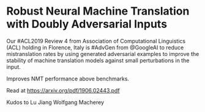 # Robust Neural Machine Translation with Doubly Adversarial Inputs

Our #ACL2019 Review 4 from Association of Computational Linguistics (ACL) holding in Florence, Italy is #AdvGen from @GoogleAI to reduce mistranslation rates by using generated adversarial examples to improve the stability of machine translation models against small perturbations in the input.

Improves NMT performance above benchmarks.

Read at https://arxiv.org/pdf/1906.02443.pdf

Kudos to Lu Jiang Wolfgang Macherey
